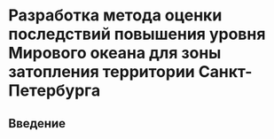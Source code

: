 # Разработка метода оценки последствий повышения уровня Мирового океана для зоны затопления территории Санкт-Петербурга
## Введение
